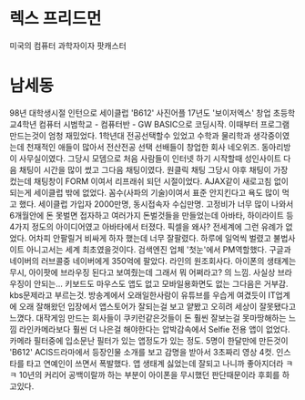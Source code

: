 # 렉스 프리드먼
미국의 컴퓨터 과학자이자 팟캐스터

# 남세동
98년 대학생시절 인턴으로 세이클럽
'B612' 사진어플
17년도 '보이저엑스' 창업
초등학교4학년 컴퓨터 시범학교 - 컴퓨터반 - GW BASIC으로 코딩시작. 이때부터 프로그램 만드는것이 엄청 재밌었다.
1학년대 전공선택할수 있었고 수학과 물리학과 생각중이였는데 천재적인 애들이 많아서 전산전공 선택
선배들이 창업한 회사 네오위즈. 동아리방이 사무실이였다.
그당시 모뎀으로 처음 사람들이 인터넷 하기 시작할때 성인사이트 다음 채팅이 시간을 많이 썼고 그다음 채팅이였다.  원클릭 채팅
그당시 야후 채팅이 가장 컸는데 채팅창이 FORM 이여서 리프래쉬 되던 시절이었다.
AJAX같이 새로고침 없이 되는게 세이클럽 밖에 없었다. 꼼수(사파의 기술)이여서 표준 안지킨다고 욕도 많이 먹고 했다.
세이클럽 가입자 2000만명, 동시접속자 수십만명. 
고정비가 너무 많이 나와서 6개월안에 돈 못벌면 접자하고 여러가지 돈벌것들을 만들었는데 아바타, 하이라이트 등 4가지 정도의 아이디어였고 아바타에서 터졌다.
픽셀을 왜사? 전세계에 그런 유례가 없었다. 어차피 안팔릴거 비싸게 하자 했는데 너무 잘팔렸다. 하루에 일억씩 벌렸고 불법사이트 아니고서는 세계 최초였을것이다.
검색엔진 업체  '첫눈'에서 PM역할했다. 구글과 네이버의 러브콜중 네이버에게 350억에 팔았다. 라인의 원조회사다.
아이폰의 생태계는 무시, 아이팟에 브라우징 된다고 보여줬는데 그래서 뭐 어쩌라고? 의 느낌. 사실상 브라우징이 안되는... 키보드도 마우스도 앱도 없고 모바일용화면도 없는
그다음은 거부감. kbs문제라고 부르는것. 방송계에서 오래일한사람이 유튜브를 우습게 여겼듯이 IT업계에 오래 잘해왔던 입장에서 앱스토어가 잘되는걸 보고 얕봤고 오히려 세상이 잘못됐다고 느꼈다.
대작게임 만드는 회사들이 쿠키런같은것들이 돈 훨씬 잘보는걸 못마땅해하는 느낌
라인카메라보다 훨씬 더 나은걸 해야한다는 압박감속에서 Selfie 전용 앱이 없었다. 카메라 필터중에 입소문난 필터가 있는 앱정도가 있는 정도.
5명이 한달만에 만든것이 'B612'
ACIS드라마에서 등장인물 소개를 보고 감명을 받아서 3초짜리 영상 4컷. 인스타를 타고 연예인이 쓰면서 폭발했다. 
앱 생태계 싫었는데 잘되고 나니까 좋아지더라 ㅋㅋ
10년의 커리어 공백이랄까 하는 부분이 아이폰을 무시했던 판단때문이라 후회를 하고있다.